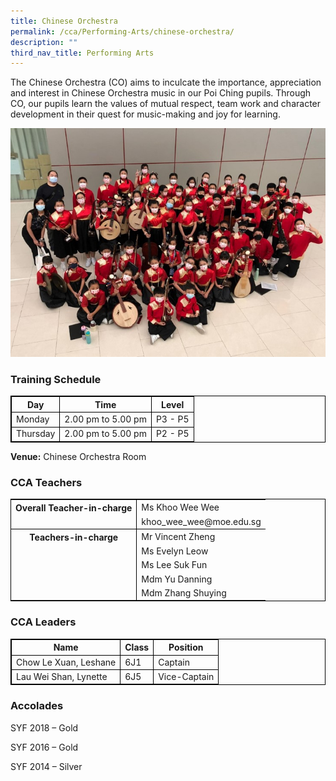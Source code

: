 ```yaml
---
title: Chinese Orchestra
permalink: /cca/Performing-Arts/chinese-orchestra/
description: ""
third_nav_title: Performing Arts
---
```

The Chinese Orchestra (CO) aims to inculcate the importance, appreciation and interest in Chinese Orchestra music in our Poi Ching pupils. Through CO, our pupils learn the values of mutual respect, team work and character development in their quest for music-making and joy for learning.

![](/images/co%20main.jpg)

### Training Schedule

<table style="border-collapse: collapse; border: 1px solid black;">
  <thead>
    <tr>
      <th style="border: 1px solid black;">Day</th>
      <th style="border: 1px solid black;">Time</th>
      <th style="border: 1px solid black;">Level</th>
    </tr>
  </thead>
  <tbody>
    <tr>
      <td style="border: 1px solid black;">Monday</td>
      <td style="border: 1px solid black;">2.00 pm to 5.00 pm</td>
      <td style="border: 1px solid black;">P3 - P5</td>
			    </tr><tr>
      <td style="border: 1px solid black;">Thursday</td>
      <td style="border: 1px solid black;">2.00 pm to 5.00 pm</td>
      <td style="border: 1px solid black;">P2 - P5</td>
    </tr>
    </tbody>
</table>

**Venue:**
 Chinese Orchestra Room


### CCA Teachers

<table style="border-collapse: collapse; border: 1px solid black;">
  <tbody>
    <tr>
      <th style="border: none; border-right: 1px solid black">Overall Teacher-in-charge
      </th><td style="border: none;">Ms Khoo Wee Wee</td>
		 </tr>
    <tr>
      <td style="border-bottom: 1px solid black; border-right: 1px solid black"></td>
      <td style="border-bottom: 1px solid black;">khoo_wee_wee@moe.edu.sg </td>
    </tr>
    <tr>
      <th style="border: none; border-right: 1px solid black">Teachers-in-charge
           </th><td style="border: none;">Mr Vincent Zheng</td>
    </tr>
    <tr>
      <td style="border: none;border-right: 1px solid black"></td>
      <td style="border: none;">Ms Evelyn Leow</td>
    </tr>
    <tr>
      <td style="border: none;border-right: 1px solid black"></td>
      <td style="border: none;">Ms Lee Suk Fun</td>
    </tr>
    <tr>
      <td style="border: none;border-right: 1px solid black"></td>
      <td style="border: none;">Mdm Yu Danning</td>
    </tr>   
		<tr>
      <td style="border: none;border-right: 1px solid black"></td>
      <td style="border: none;">Mdm Zhang Shuying</td>
  </tr></tbody>
</table>
 

### CCA Leaders

<table style="border-collapse: collapse; border: 1px solid black;">
  <thead>
    <tr>
      <th style="border: 1px solid black;">Name</th>
      <th style="border: 1px solid black;">Class</th>
      <th style="border: 1px solid black;">Position</th>
    </tr>
  </thead>
  <tbody>
    <tr>
      <td style="border: 1px solid black;">Chow Le Xuan, Leshane</td>
      <td style="border: 1px solid black;">6J1</td>
      <td style="border: 1px solid black;">Captain</td>
			    </tr><tr>
      <td style="border: 1px solid black;">Lau Wei Shan, Lynette</td>
      <td style="border: 1px solid black;">6J5</td>
      <td style="border: 1px solid black;">Vice-Captain</td>
    </tr>
    </tbody>
</table>


### Accolades

SYF 2018 – Gold

SYF 2016 – Gold

SYF 2014 – Silver

